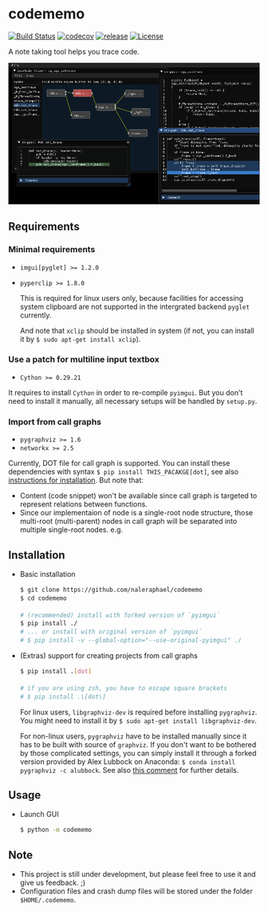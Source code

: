 # codememo
[![Build Status](https://travis-ci.com/NaleRaphael/codememo.svg?token=zhYrgBMjb73CEWtXQwny&branch=master)](https://travis-ci.com/NaleRaphael/codememo)
[![codecov](https://codecov.io/gh/NaleRaphael/codememo/branch/master/graph/badge.svg)](https://codecov.io/gh/NaleRaphael/codememo)
[![release](https://img.shields.io/github/release/naleraphael/codememo.svg?color=blue)](https://github.com/NaleRaphael/codememo/releases)
[![License](https://img.shields.io/badge/license-MIT-blue)](LICENSE)

A note taking tool helps you trace code.

![screenshot](images/codememo_screenshot_01.png)


## Requirements
### Minimal requirements
- `imgui[pyglet] >= 1.2.0`
- `pyperclip >= 1.8.0`

    This is required for linux users only, because facilities for accessing system clipboard are not supported in the intergrated backend `pyglet` currently.

    And note that `xclip` should be installed in system (if not, you can install it by `$ sudo apt-get install xclip`).

### Use a patch for multiline input textbox
- `Cython >= 0.29.21`

It requires to install `Cython` in order to re-compile `pyimgui`. But you don't need to install it manually, all necessary setups will be handled by `setup.py`. 

### Import from call graphs
- `pygraphviz >= 1.6`
- `networkx >= 2.5`

Currently, DOT file for call graph is supported. You can install these dependencies with syntax `$ pip install THIS_PACAKGE[dot]`, see also [instructions for installation](#Installation). But note that:
- Content (code snippet) won't be available since call graph is
  targeted to represent relations between functions.
- Since our implementaion of node is a single-root node structure,
  those multi-root (multi-parent) nodes in call graph will be
  separated into multiple single-root nodes. e.g.


## Installation
- Basic installation
    ```bash
    $ git clone https://github.com/naleraphael/codememo
    $ cd codememo

    # (recommended) install with forked version of `pyimgui`
    $ pip install ./
    # ... or install with original version of `pyimgui`
    # $ pip install -v --global-option="--use-original-pyimgui" ./
    ```

- (Extras) support for creating projects from call graphs
    ```bash
    $ pip install .[dot]

    # if you are using zsh, you have to escape square brackets
    # $ pip install .\[dot\]
    ```

    For linux users, `libgraphviz-dev` is required before installing `pygraphviz`. You might need to install it by `$ sudo apt-get install libgraphviz-dev`.

    For non-linux users, `pygraphviz` have to be installed manually since it has to be built with source of `graphviz`. If you don't want to be bothered by those complicated settings, you can simply install it through a forked version provided by Alex Lubbock on Anaconda: `$ conda install pygraphviz -c alubbock`. See also [this comment](https://github.com/pygraphviz/pygraphviz/issues/186#issuecomment-481760487) for further details.

## Usage
- Launch GUI
    ```bash
    $ python -m codememo
    ```


## Note
- This project is still under development, but please feel free to use it and give us feedback. ;)
- Configuration files and crash dump files will be stored under the folder `$HOME/.codememo`.
